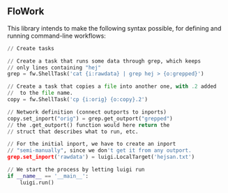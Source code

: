 ## FloWork

This library intends to make the following syntax possible, 
for defining and running command-line workflows:

````python
// Create tasks

// Create a task that runs some data through grep, which keeps
// only lines containing "hej"
grep = fw.ShellTask('cat {i:rawdata} | grep hej > {o:grepped}')

// Create a task that copies a file into another one, with .2 added
//  to the file name.
copy = fw.ShellTask('cp {i:orig} {o:copy}.2')

// Network definition (connect outports to inports)
copy.set_inport("orig") = grep.get_outport("grepped")
// the .get_outport() function would here return the
// struct that describes what to run, etc.

// For the initial inport, we have to create an inport
// "semi-manually", since we don't get it from any outport.
grep.set_inport('rawdata') = luigi.LocalTarget('hejsan.txt')

// We start the process by letting luigi run
if __name__ == '__main__':
	luigi.run()
````
